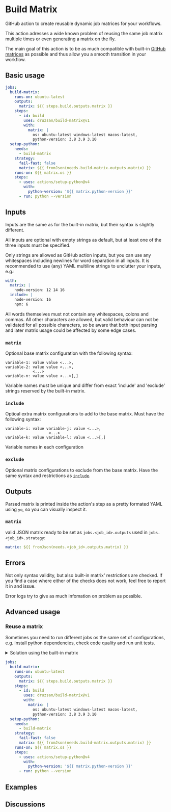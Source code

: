 # Build Matrix

GitHub action to create reusable dynamic job matrices for your workflows.

This action adresses a wide known problem of reusing the same job matrix
multiple times or even generating a matrix on the fly.

The main goal of this action is to be as much compatible with built-in
[GitHub matrices](https://docs.github.com/en/actions/using-jobs/using-a-matrix-for-your-jobs)
as possible and thus allow you a smooth transition in your workflow.

## Basic usage

```yaml
jobs:
  build-matrix:
    runs-on: ubuntu-latest
    outputs:
      matrix: ${{ steps.build.outputs.matrix }}
    steps:
      - id: build
        uses: druzsan/build-matrix@v1
        with:
          matrix: |
            os: ubuntu-latest windows-latest macos-latest,
            python-version: 3.8 3.9 3.10
  setup-python:
    needs:
      - build-matrix
    strategy:
      fail-fast: false
      matrix: ${{ fromJson(needs.build-matrix.outputs.matrix) }}
    runs-on: ${{ matrix.os }}
    steps:
      - uses: actions/setup-python@v4
        with:
          python-version: '${{ matrix.python-version }}'
      - run: python --version
```

## Inputs

Inputs are the same as for the built-in matrix, but their syntax is slightly
different.

All inputs are optional with empty strings as default, but at least one of the
three inputs must be specified.

Only strings are allowed as GitHub action inputs, but you can use any
whitespaces including newlines for word separation in all inputs. It is
recommended to use (any) YAML multiline strings to unclutter your inputs, e.g.:

```yaml
with:
  matrix: |
    node-version: 12 14 16
  include: |
    node-version: 16
    npm: 6
```

All words themselves must not contain any whitespaces, colons and commas. All
other characters are allowed, but valid behaviour can not be validated for all
possible characters, so be aware that both input parsing and later matrix usage
could be affected by some edge cases.

### `matrix`

Optional base matrix configuration with the following syntax:

```
variable-1: value value <...>,
variable-2: value value <...>,
            <...>
variable-n: value value <...>[,]
```

Variable names must be unique and differ from exact 'include' and 'exclude'
strings reserved by the built-in matrix.

### `include`

Optioal extra matrix configurations to add to the base matrix. Must have the following
syntax:

```
variable-i: value variable-j: value <...>,
                   <...>
variable-k: value variable-l: value <...>[,]
```

Variable names in each configuration

### `exclude`

Optional matrix configurations to exclude from the base matrix. Have the same syntax and
restrictions as [`include`](#include).

## Outputs

Parsed matrix is printed inside the action's step as a pretty formated YAML
using `yq`, so you can visually inspect it.

### `matrix`

valid JSON matrix ready to be set as `jobs.<job_id>.outputs` used in
`jobs.<job_id>.strategy`:

```yaml
matrix: ${{ fromJson(needs.<job_id>.outputs.matrix) }}
```

## Errors

Not only syntax validity, but also built-in matrix' restrictions are checked. If
you find a case where either of the checks does not work, feel free to report it
in and issue.

Error logs try to give as much infomation on problem as possible.

## Advanced usage

### Reuse a matrix

Sometimes you need to run different jobs os the same set of configurations, e.g.
install python dependencies, check code quality and run unit tests.

<details>
    <summary>Solution using the built-in matrix</summary>

```yaml
jobs:
  # No build matrix stage
  setup-python:
    strategy:
      matrix:
        os: [ubuntu-latest, windows-latest, macos-latest]
        python-version: ['3.8', '3.9', '3.10']
    runs-on: ${{ matrix.os }}
    steps:
      - uses: actions/setup-python@v4
        with:
          python-version: '${{ matrix.python-version }}'
          cache: pip
      - run: python --version
```

</details>

```yaml
jobs:
  build-matrix:
    runs-on: ubuntu-latest
    outputs:
      matrix: ${{ steps.build.outputs.matrix }}
    steps:
      - id: build
        uses: druzsan/build-matrix@v1
        with:
          matrix: |
            os: ubuntu-latest windows-latest macos-latest,
            python-version: 3.8 3.9 3.10
  setup-python:
    needs:
      - build-matrix
    strategy:
      fail-fast: false
      matrix: ${{ fromJson(needs.build-matrix.outputs.matrix) }}
    runs-on: ${{ matrix.os }}
    steps:
      - uses: actions/setup-python@v4
        with:
          python-version: '${{ matrix.python-version }}'
      - run: python --version
```

## Examples

## Discussions
